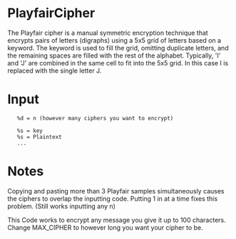 # PlayfairCipher
The Playfair cipher is a manual symmetric encryption technique that encrypts pairs of letters (digraphs) using a 5x5 grid of letters based on a keyword. The keyword is used to fill the grid, omitting duplicate letters, and the remaining spaces are filled with the rest of the alphabet. Typically, 'I' and 'J' are combined in the same cell to fit into the 5x5 grid. In this case I is replaced with the single letter J.

# Input
       %d = n (however many ciphers you want to encrypt)
       
       %s = key 
       %s = Plaintext 
       ...

# Notes
Copying and pasting more than 3 Playfair samples simultaneously causes the ciphers to overlap the inputting code. Putting 1 in at a time fixes this problem. (Still works inputting any n)

This Code works to encrypt any message you give it up to 100 characters. Change MAX_CIPHER to however long you want your cipher to be.
